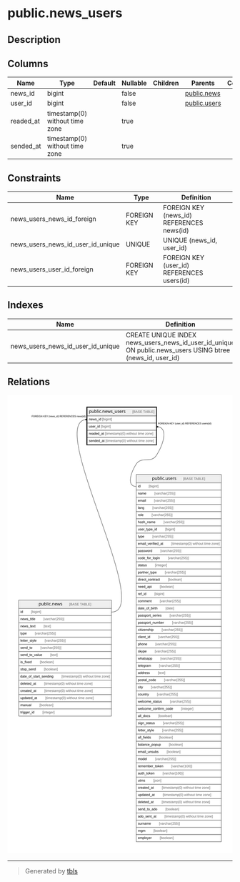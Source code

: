 # public.news_users

## Description

## Columns

| Name | Type | Default | Nullable | Children | Parents | Comment |
| ---- | ---- | ------- | -------- | -------- | ------- | ------- |
| news_id | bigint |  | false |  | [public.news](public.news.md) |  |
| user_id | bigint |  | false |  | [public.users](public.users.md) |  |
| readed_at | timestamp(0) without time zone |  | true |  |  |  |
| sended_at | timestamp(0) without time zone |  | true |  |  |  |

## Constraints

| Name | Type | Definition |
| ---- | ---- | ---------- |
| news_users_news_id_foreign | FOREIGN KEY | FOREIGN KEY (news_id) REFERENCES news(id) |
| news_users_news_id_user_id_unique | UNIQUE | UNIQUE (news_id, user_id) |
| news_users_user_id_foreign | FOREIGN KEY | FOREIGN KEY (user_id) REFERENCES users(id) |

## Indexes

| Name | Definition |
| ---- | ---------- |
| news_users_news_id_user_id_unique | CREATE UNIQUE INDEX news_users_news_id_user_id_unique ON public.news_users USING btree (news_id, user_id) |

## Relations

![er](public.news_users.svg)

---

> Generated by [tbls](https://github.com/k1LoW/tbls)
